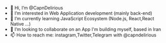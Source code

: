 - 👋 Hi, I’m @CapnDelirious
- 👀 I’m interested in Web Application development (mainly back-end)
- 🌱 I’m currently learning JavaScript Ecosystem (Node.js, React,React Native ...)
- 💞️ I’m looking to collaborate on an App I'm building myself, based in Iran
- 📫 How to reach me: instagram,Twitter,Telegram with @capndelirious

<!---
CapnDelirious/CapnDelirious is a ✨ special ✨ repository because its `README.md` (this file) appears on your GitHub profile.
You can click the Preview link to take a look at your changes.
--->
